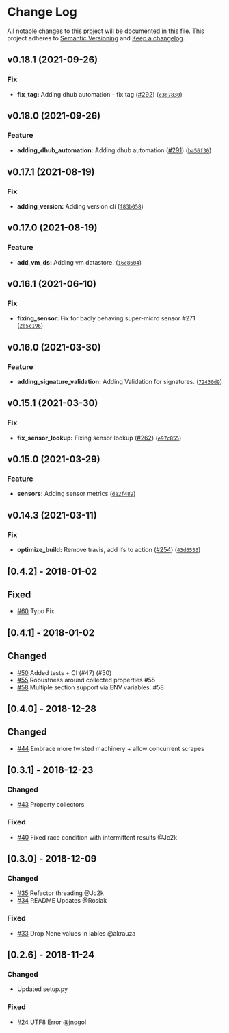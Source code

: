 # Change Log
All notable changes to this project will be documented in this file.
This project adheres to [Semantic Versioning](http://semver.org/) and [Keep a changelog](https://github.com/olivierlacan/keep-a-changelog).

 <!--next-version-placeholder-->

## v0.18.1 (2021-09-26)
### Fix
* **fix_tag:** Adding dhub automation - fix tag ([#292](https://github.com/pryorda/vmware_exporter/issues/292)) ([`c3d7830`](https://github.com/pryorda/vmware_exporter/commit/c3d7830ea92567c21b5e5db51ead6ad3983c4082))

## v0.18.0 (2021-09-26)
### Feature
* **adding_dhub_automation:** Adding dhub automation ([#291](https://github.com/pryorda/vmware_exporter/issues/291)) ([`ba56f30`](https://github.com/pryorda/vmware_exporter/commit/ba56f300d1d2c2e7439e1f3406aada1e0111ed34))

## v0.17.1 (2021-08-19)
### Fix
* **adding_version:** Adding version cli ([`f83b058`](https://github.com/pryorda/vmware_exporter/commit/f83b0580f58bc2d3c7d53f99194d03ef02a02758))

## v0.17.0 (2021-08-19)
### Feature
* **add_vm_ds:** Adding vm datastore.  ([`16c8604`](https://github.com/pryorda/vmware_exporter/commit/16c8604ef4e6c77d1eb5f1876ead544fde540967))

## v0.16.1 (2021-06-10)
### Fix
* **fixing_sensor:** Fix for badly behaving super-micro sensor #271 ([`2d5c196`](https://github.com/pryorda/vmware_exporter/commit/2d5c1965ec21ee6afc1d9ff3063bea3ca93bd99d))

## v0.16.0 (2021-03-30)
### Feature
* **adding_signature_validation:** Adding Validation for signatures.  ([`72430d9`](https://github.com/pryorda/vmware_exporter/commit/72430d91f181b17c977aecb9b1fda90ef83bd4ee))

## v0.15.1 (2021-03-30)
### Fix
* **fix_sensor_lookup:** Fixing sensor lookup ([#262](https://github.com/pryorda/vmware_exporter/issues/262)) ([`e97c855`](https://github.com/pryorda/vmware_exporter/commit/e97c855581a4e8db8804c542aaece62b3d85081b))

## v0.15.0 (2021-03-29)
### Feature
* **sensors:** Adding sensor metrics ([`da2f489`](https://github.com/pryorda/vmware_exporter/commit/da2f48929fc8e377202c4e193d2d4836e4d90a38))

## v0.14.3 (2021-03-11)
### Fix
* **optimize_build:** Remove travis, add ifs to action ([#254](https://github.com/pryorda/vmware_exporter/issues/254)) ([`43d6556`](https://github.com/pryorda/vmware_exporter/commit/43d6556556171b3ada6804a29aaff4710e511094))

## [0.4.2] - 2018-01-02
## Fixed
- [#60](https://github.com/pryorda/vmware_exporter/pull/60) Typo Fix


## [0.4.1] - 2018-01-02
## Changed
- [#50](https://github.com/pryorda/vmware_exporter/pull/50) Added tests + CI (#47) (#50)
- [#55](https://github.com/pryorda/vmware_exporter/pull/55) Robustness around collected properties #55
- [#58](https://github.com/pryorda/vmware_exporter/pull/58) Multiple section support via ENV variables. #58

## [0.4.0] - 2018-12-28
## Changed
- [#44](https://github.com/pryorda/vmware_exporter/pull/44) Embrace more twisted machinery + allow concurrent scrapes

## [0.3.1] - 2018-12-23
### Changed
- [#43](https://github.com/pryorda/vmware_exporter/pull/43) Property collectors
### Fixed
- [#40](https://github.com/pryorda/vmware_exporter/pull/40) Fixed race condition with intermittent results @Jc2k

## [0.3.0] - 2018-12-09
### Changed
- [#35](https://github.com/pryorda/vmware_exporter/pull/35) Refactor threading @Jc2k
- [#34](https://github.com/pryorda/vmware_exporter/pull/34) README Updates @Rosiak
### Fixed
- [#33](https://github.com/pryorda/vmware_exporter/pull/33) Drop None values in lables @akrauza

## [0.2.6] - 2018-11-24
### Changed
- Updated setup.py

### Fixed
- [#24](https://github.com/pryorda/vmware_exporter/issues/24) UTF8 Error @jnogol
